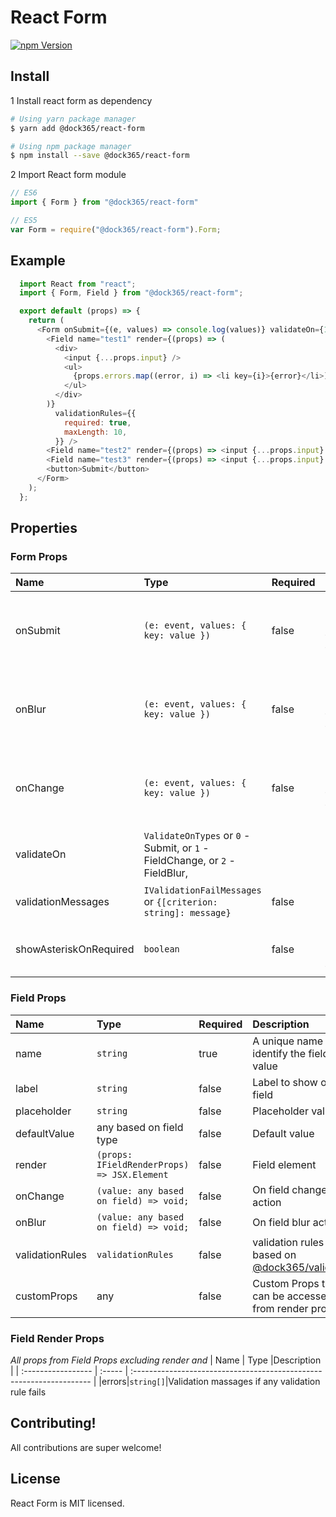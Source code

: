 # React Form
<!-- [![Build Status](https://travis-ci.org/dock365/react-form.svg?branch=master)](https://travis-ci.org/dock365/react-form) -->
[![npm Version](https://img.shields.io/npm/v/@dock365/react-form.svg)](https://www.npmjs.com/package/@dock365/react-form)


## Install
1 Install react form as dependency
  ```bash
  # Using yarn package manager
  $ yarn add @dock365/react-form

  # Using npm package manager
  $ npm install --save @dock365/react-form
  ```
2 Import React form module
  ```javascript
  // ES6
  import { Form } from "@dock365/react-form"

  // ES5
  var Form = require("@dock365/react-form").Form;
  ```
## Example

```javascript
  import React from "react";
  import { Form, Field } from "@dock365/react-form";

  export default (props) => {
    return (
      <Form onSubmit={(e, values) => console.log(values)} validateOn={1}>
        <Field name="test1" render={(props) => (
          <div>
            <input {...props.input} />
            <ul>
              {props.errors.map((error, i) => <li key={i}>{error}</li>)}
            </ul>
          </div>
        )}
          validationRules={{
            required: true,
            maxLength: 10,
          }} />
        <Field name="test2" render={(props) => <input {...props.input} />} />
        <Field name="test3" render={(props) => <input {...props.input} />} />
        <button>Submit</button>
      </Form>
    );
  };
```

## Properties
### Form Props
| Name               | Type   | Required           |Description                                                          |
| :----------------- | :----- | :----------------- | :------------------------------------------------------------------- |
|onSubmit|`(e: event, values: { key: value })`| false |Return complete values in the field on form submit |
|onBlur|`(e: event, values: { key: value })`| false |Return complete values in the field on form field blur |
|onChange|`(e: event, values: { key: value })`| false |Return complete values in the field on form field blur |
|validateOn|`ValidateOnTypes` or `0` - Submit, or `1` - FieldChange, or `2` - FieldBlur,| | |
|validationMessages|`IValidationFailMessages` or `{[criterion: string]: message}`|false|custom validation messages|
|showAsteriskOnRequired|`boolean`|false | Show asterisk (`*`) on required field labels |

### Field Props
| Name               | Type   | Required           |Description                                                          |
| :----------------- | :----- | :----------------- | :------------------------------------------------------------------- |
|name|`string`|true|A unique name to identify the field and value|
|label|`string`|false|Label to show on field|
|placeholder|`string`|false|Placeholder value|
|defaultValue|any based on field type|false|Default value|
|render| `(props: IFieldRenderProps) => JSX.Element`|false|Field element
|onChange|`(value: any based on field) => void;`|false|On field change action|
|onBlur|`(value: any based on field) => void;`|false|On field blur action|
|validationRules|`validationRules`|false|validation rules based on [@dock365/validator](https://www.npmjs.com/package/@dock365/validator)|
|customProps|any|false|Custom Props that can be accessed from render props|

### Field Render Props
*All props from Field Props excluding render and*
| Name               | Type   |Description                                                          |
| :----------------- | :----- | :------------------------------------------------------------------- |
|errors|`string[]`|Validation massages if any validation rule fails
## Contributing!
All contributions are super welcome!


## License

React Form is MIT licensed.